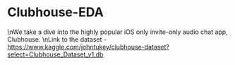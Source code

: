 # Clubhouse-EDA
\nWe take a dive into the highly popular iOS only invite-only audio chat app, Clubhouse.
\nLink to the dataset - https://www.kaggle.com/johntukey/clubhouse-dataset?select=Clubhouse_Dataset_v1.db


